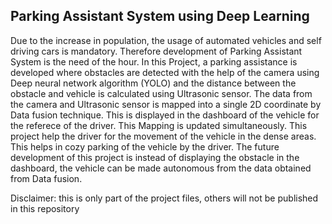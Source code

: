 ## Parking Assistant System using Deep Learning

Due to the increase in population, the usage of automated vehicles and self driving cars is mandatory. Therefore development of Parking Assistant System is the need of the hour. In this Project, a parking assistance is developed where obstacles are detected with the help of the camera using Deep neural network algorithm (YOLO) and the distance between the obstacle and vehicle is calculated using Ultrasonic sensor. The data from the camera and Ultrasonic sensor is mapped into a single 2D coordinate by Data fusion technique. This is displayed in the dashboard of the vehicle for the referece of the driver. This Mapping is updated simultaneously. This project help the driver for the movement of the vehicle in the dense areas. This helps in cozy parking of the vehicle by the driver. The future development of this project is instead of displaying the obstacle in the dashboard, the vehicle can be made autonomous from the data obtained from Data fusion.


Disclaimer: this is only part of the project files, others will not be published in this repository
